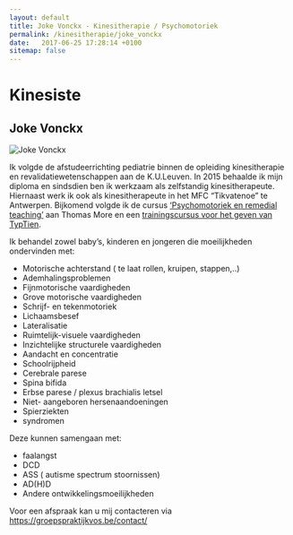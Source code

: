 ```yaml
---
layout: default
title: Joke Vonckx - Kinesitherapie / Psychomotoriek 
permalink: /kinesitherapie/joke_vonckx 
date:   2017-06-25 17:28:14 +0100
sitemap: false
---
```



# Kinesiste

## Joke Vonckx

<picture class="portret">
	<source srcset="/img/Joke_desktop_300x451.webp" media="(min-width: 769px)" type="image/webp">
	<source srcset="/img/Joke_desktop_300x451.jpg" media="(min-width: 769px)">
	<source srcset="/img/Joke_mobile_404x303.webp" type="image/webp">
	<img srcset="/img/Joke_mobile_404x303.jpg" alt="Joke Vonckx">
</picture>
	
Ik volgde de afstudeerrichting pediatrie binnen de opleiding kinesitherapie en revalidatiewetenschappen aan de K.U.Leuven. In 2015 behaalde ik mijn diploma en sindsdien ben ik werkzaam als zelfstandig kinesitherapeute. Hiernaast werk ik ook als kinesitherapeute in het MFC “Tikvatenoe” te Antwerpen. Bijkomend volgde ik de cursus [‘Psychomotoriek en remedial teaching’](/kinesitherapie/psychomotoriek.html) aan Thomas More en een [trainingscursus voor het geven van TypTien](/kinesitherapie/typtien.html).  


Ik behandel zowel baby’s, kinderen en jongeren die moeilijkheden ondervinden met:

* Motorische achterstand ( te laat rollen, kruipen, stappen,..)
* Ademhalingsproblemen
* Fijnmotorische vaardigheden
* Grove motorische vaardigheden 
* Schrijf- en tekenmotoriek
* Lichaamsbesef
* Lateralisatie
* Ruimtelijk-visuele vaardigheden
* Inzichtelijke structurele vaardigheden
* Aandacht en concentratie
* Schoolrijpheid
* Cerebrale parese
* Spina bifida
* Erbse parese / plexus brachialis letsel
* Niet- aangeboren hersenaandoeningen
* Spierziekten
* syndromen

Deze kunnen samengaan met:

* faalangst
* DCD
* ASS ( autisme spectrum stoornissen)
* AD(H)D
* Andere ontwikkelingsmoeilijkheden


Voor een afspraak kan u mij contacteren via https://groepspraktijkvos.be/contact/

